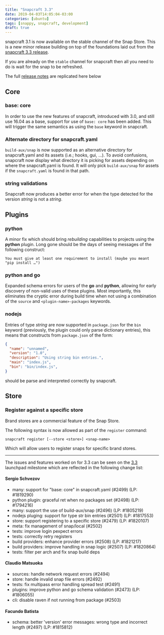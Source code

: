 ```yaml
---
title: "Snapcraft 3.3"
date: 2019-04-03T14:05:04-03:00
categories: [ubuntu]
tags: [snappy, snapcraft, development]
draft: true
---
```


snapcraft 3.1 is now available on the stable channel of the Snap Store. This is a new minor release building on top of the foundations laid out from the [snapcraft 3.3 release](https://github.com/snapcore/snapcraft/releases/tag/3.3).

If you are already on the `stable` channel for snapcraft then all you need to do is wait for the snap to be refreshed.

The full [release notes](https://github.com/snapcore/snapcraft/releases/tag/3.3) are replicated here below

## Core
### base: core
In order to use the new features of snapcraft, introduced with 3.0, and still use 16.04 as a base, support for use of `base: core` has been added. This will trigger the same semantics as using the `base` keyword in snapcraft.

### Alternate directory for snapcraft.yaml
`build-aux/snap` is now supported as an alternative directory for snapcraft.yaml and its assets (i.e.; hooks, gui, ...). To avoid confusions, snapcraft now display what directory it is picking for assets depending on where the snapcraft.yaml is found. It will only pick `build-aux/snap` for assets if the `snapcraft.yaml` is found in that path.

### string validations
Snapcraft now produces a better error for when the type detected for the version _string_ is not a _string_.

## Plugins
### python
A minor fix which should bring _rebuilding_ capabilities to projects using the **python** plugin.
Long gone should be the days of seeing messages of the following construct:
```
You must give at least one requirement to install (maybe you meant "pip install …")
```

### python and go
Expanded schema errors for users of the **go** and **python**, allowing for early discovery of non-valid uses of these plugins. Most importantly, this eliminates the cryptic error during build time when not using a combination of the `source` and `<plugin-name>-packages` keywords.

### nodejs
Entries of type _string_ are now supported in `package.json` for the `bin` keyword (previously, the plugin could only parse dictionary entries), this means that constructs from `package.json` of the form:
```json
{
  "name": "unnamed",
  "version": "1.0",
  "description": "Using string bin entries.",
  "main": "index.js",
  "bin": "bin/index.js",
}
```
should be parse and interpreted correctly by snapcraft.

## Store
### Register against a specific store
Brand stores are a commercial feature of the Snap Store.

The following syntax is now allowed as part of the `register` command:
```
snapcraft register [--store <store>] <snap-name>
```
Which will allow users to register snaps for specific brand stores.

---

The issues and features worked on for 3.3 can be seen on the [3.3](https://bugs.launchpad.net/snapcraft/+milestone/3.3) launchpad milestone which are reflected in the following change list:

#### Sergio Schvezov
* many: support for "base: core" in snapcraft.yaml (#2499) (LP: #1819290)
* python plugin: graceful ret when no packages set (#2498) (LP: #1794216)
* many: support the use of build-aux/snap (#2496) (LP: #1805219)
* nodejs pluging: support for type str bin entries (#2501) (LP: #1817553)
* store: support registering to a specific store (#2479) (LP: #1820107)
* meta: fix management of snap/local (#2502)
* tests: improve login pexpect errors
* tests: correctly retry registers
* build providers: enhance provider errors (#2508) (LP: #1821217)
* build providers: improve handling in snap logic (#2507) (LP: #1820864)
* tests: filter per arch and fix snap build deps

#### Claudio Matsuoka
* sources: handle network request errors (#2494)
* store: handle invalid snap file errors (#2492)
* tests: fix multipass error handling spread test (#2491)
* plugins: improve python and go schema validation (#2473) (LP: #1806055)
* cli: disable raven if not running from package (#2503)

#### Facundo Batista
* schema: better 'version' error messages: wrong type and incorrect length (#2497)
  (LP: #1815812)

